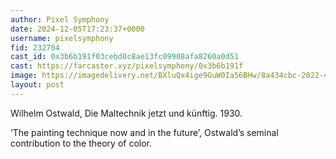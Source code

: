 ```yaml
---
author: Pixel Symphony
date: 2024-12-05T17:23:37+0000
username: pixelsymphony
fid: 232704
cast_id: 0x3b6b191f03cebd0c8ae13fc09908afa8260a0d51
cast: https://farcaster.xyz/pixelsymphony/0x3b6b191f
image: https://imagedelivery.net/BXluQx4ige9GuW0Ia56BHw/8a434cbc-2022-4f52-9f84-7fbaf0566400/original
layout: post
---
```


Wilhelm Ostwald, Die Maltechnik jetzt und künftig. 1930.

‘The painting technique now and in the future’, Ostwald’s seminal contribution to the theory of color.

<img src='https://imagedelivery.net/BXluQx4ige9GuW0Ia56BHw/8a434cbc-2022-4f52-9f84-7fbaf0566400/original' alt='' referrerpolicy='no-referrer'/>
